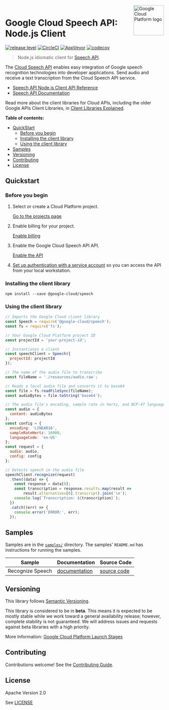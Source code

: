 <img src="https://avatars2.githubusercontent.com/u/2810941?v=3&s=96" alt="Google Cloud Platform logo" title="Google Cloud Platform" align="right" height="96" width="96"/>

# Google Cloud Speech API: Node.js Client

[![release level](https://img.shields.io/badge/release%20level-beta-yellow.svg?style&#x3D;flat)](https://cloud.google.com/terms/launch-stages)
[![CircleCI](https://img.shields.io/circleci/project/github/googleapis/nodejs-speech.svg?style=flat)](https://circleci.com/gh/googleapis/nodejs-speech)
[![AppVeyor](https://ci.appveyor.com/api/projects/status/github/googleapis/nodejs-speech?svg=true)](https://ci.appveyor.com/project/googleapis/nodejs-speech)
[![codecov](https://img.shields.io/codecov/c/github/googleapis/nodejs-speech/repo-migration.svg?style=flat)](https://codecov.io/gh/googleapis/nodejs-speech)

> Node.js idiomatic client for [Speech API][product-docs].

The [Cloud Speech API](https://cloud.google.com/speech/docs) enables easy integration of Google speech recognition technologies into developer applications. Send audio and receive a text transcription from the Cloud Speech API service.

* [Speech API Node.js Client API Reference][client-docs]
* [Speech API Documentation][product-docs]

Read more about the client libraries for Cloud APIs, including the older
Google APIs Client Libraries, in [Client Libraries Explained][explained].

[explained]: https://cloud.google.com/apis/docs/client-libraries-explained

**Table of contents:**

* [QuickStart](#quickstart)
  * [Before you begin](#before-you-begin)
  * [Installing the client library](#installing-the-client-library)
  * [Using the client library](#using-the-client-library)
* [Samples](#samples)
* [Versioning](#versioning)
* [Contributing](#contributing)
* [License](#license)

## Quickstart

### Before you begin

1.  Select or create a Cloud Platform project.

    [Go to the projects page][projects]

1.  Enable billing for your project.

    [Enable billing][billing]

1.  Enable the Google Cloud Speech API API.

    [Enable the API][enable_api]

1.  [Set up authentication with a service account][auth] so you can access the
    API from your local workstation.

[projects]: https://console.cloud.google.com/project
[billing]: https://support.google.com/cloud/answer/6293499#enable-billing
[enable_api]: https://console.cloud.google.com/flows/enableapi?apiid=
[auth]: https://cloud.google.com/docs/authentication/getting-started

### Installing the client library

    npm install --save @google-cloud/speech

### Using the client library

```javascript
// Imports the Google Cloud client library
const Speech = require('@google-cloud/speech');
const fs = require('fs');

// Your Google Cloud Platform project ID
const projectId = 'your-project-id';

// Instantiates a client
const speechClient = Speech({
  projectId: projectId
});

// The name of the audio file to transcribe
const fileName = './resources/audio.raw';

// Reads a local audio file and converts it to base64
const file = fs.readFileSync(fileName);
const audioBytes = file.toString('base64');

// The audio file's encoding, sample rate in hertz, and BCP-47 language code
const audio = {
  content: audioBytes
};
const config = {
  encoding: 'LINEAR16',
  sampleRateHertz: 16000,
  languageCode: 'en-US'
};
const request = {
  audio: audio,
  config: config
};

// Detects speech in the audio file
speechClient.recognize(request)
  .then((data) => {
    const response = data[0];
    const transcription = response.results.map(result =>
        result.alternatives[0].transcript).join('\n');
    console.log(`Transcription: ${transcription}`);
  })
  .catch((err) => {
    console.error('ERROR:', err);
  });
```

## Samples

Samples are in the [`samples/`](https://github.com/blob/master/samples) directory. The samples' `README.md`
has instructions for running the samples.

| Sample                      | Documentation                      | Source Code                       |
| --------------------------- | ---------------------------------- | --------------------------------- |
| Recognize Speech | [documentation](https://cloud.google.com/speech/docs/sync-recognize) | [source code](https://github.com/googleapis/nodejs-speech/blob/master/samples/recognize.js) |

## Versioning

This library follows [Semantic Versioning](http://semver.org/).

This library is considered to be in **beta**. This means it is expected to be
mostly stable while we work toward a general availability release; however,
complete stability is not guaranteed. We will address issues and requests
against beta libraries with a high priority.

More Information: [Google Cloud Platform Launch Stages][launch_stages]

[launch_stages]: https://cloud.google.com/terms/launch-stages

## Contributing

Contributions welcome! See the [Contributing Guide](.github/CONTRIBUTING.md).

## License

Apache Version 2.0

See [LICENSE](LICENSE)

[client-docs]: https://cloud.google.com/nodejs/docs/reference/speech/latest/
[product-docs]: https://cloud.google.com/speech/docs
